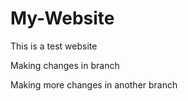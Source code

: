 # My-Website

This is a test website

Making changes in branch

Making more changes in another branch

